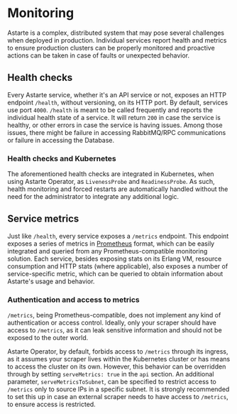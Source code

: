 <!--
Copyright 2020 SECO Mind Srl

SPDX-License-Identifier: Apache-2.0
-->

# Monitoring

Astarte is a complex, distributed system that may pose several challenges when deployed in production. Individual services report health and metrics to ensure production clusters can be properly monitored and proactive actions can be taken in case of faults or unexpected behavior.

## Health checks

Every Astarte service, whether it's an API service or not, exposes an HTTP endpoint `/health`, without versioning, on its HTTP port. By default, services use port `4000`.
`/health` is meant to be called frequently and reports the individual health state of a service. It will return `200` in case the service is healthy, or other errors in case the service is having issues. Among those issues, there might be failure in accessing RabbitMQ/RPC communications or failure in accessing the Database.

### Health checks and Kubernetes

The aforementioned health checks are integrated in Kubernetes, when using Astarte Operator, as `LivenessProbe` and `ReadinessProbe`. As such, health monitoring and forced restarts are automatically handled without the need for the administrator to integrate any additional logic.

## Service metrics

Just like `/health`, every service exposes a `/metrics` endpoint. This endpoint exposes a series of metrics in [Prometheus](https://prometheus.io/) format, which can be easily integrated and queried from any Prometheus-compatible monitoring solution. Each service, besides exposing stats on its Erlang VM, resource consumption and HTTP stats (where applicable), also exposes a number of service-specific metric, which can be queried to obtain information about Astarte's usage and behavior.

### Authentication and access to metrics

`/metrics`, being Prometheus-compatible, does not implement any kind of authentication or access control. Ideally, only your scraper should have access to `/metrics`, as it can leak sensitive information and should not be exposed to the outer world.

Astarte Operator, by default, forbids access to `/metrics` through its ingress, as it assumes your scraper lives within the Kubernetes cluster or has means to access the cluster on its own. However, this behavior can be overridden through by setting `serveMetrics: true` in the `api` section. An additional parameter, `serveMetricsToSubnet`, can be specified to restrict access to `/metrics` only to source IPs in a specific subnet. It is strongly recommended to set this up in case an external scraper needs to have access to `/metrics`, to ensure access is restricted.
